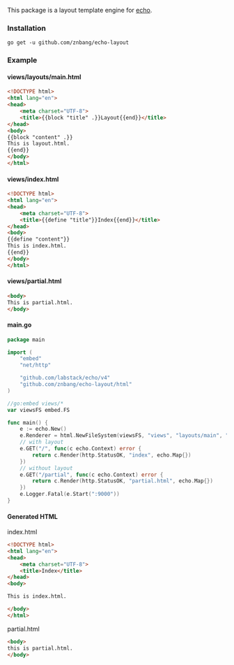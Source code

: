 This package is a layout template engine for [echo](https://github.com/labstack/echo).
### Installation
```
go get -u github.com/znbang/echo-layout
```

### Example
#### views/layouts/main.html
```html
<!DOCTYPE html>
<html lang="en">
<head>
    <meta charset="UTF-8">
    <title>{{block "title" .}}Layout{{end}}</title>
</head>
<body>
{{block "content" .}}
This is layout.html.
{{end}}
</body>
</html>
```

#### views/index.html
```html
<!DOCTYPE html>
<html lang="en">
<head>
    <meta charset="UTF-8">
    <title>{{define "title"}}Index{{end}}</title>
</head>
<body>
{{define "content"}}
This is index.html.
{{end}}
</body>
</html>
```

#### views/partial.html
```html
<body>
This is partial.html.
</body>
```

#### main.go
```go
package main

import (
	"embed"
	"net/http"

	"github.com/labstack/echo/v4"
	"github.com/znbang/echo-layout/html"
)

//go:embed views/*
var viewsFS embed.FS

func main() {
	e := echo.New()
	e.Renderer = html.NewFileSystem(viewsFS, "views", "layouts/main", ".html")
	// with layout
	e.GET("/", func(c echo.Context) error {
		return c.Render(http.StatusOK, "index", echo.Map{})
	})
	// without layout
	e.GET("/partial", func(c echo.Context) error {
		return c.Render(http.StatusOK, "partial.html", echo.Map{})
	})
	e.Logger.Fatal(e.Start(":9000"))
}
```

#### Generated HTML
index.html
```html
<!DOCTYPE html>
<html lang="en">
<head>
    <meta charset="UTF-8">
    <title>Index</title>
</head>
<body>

This is index.html.

</body>
</html>
```
partial.html
```html
<body>
this is partial.html.
</body>
```